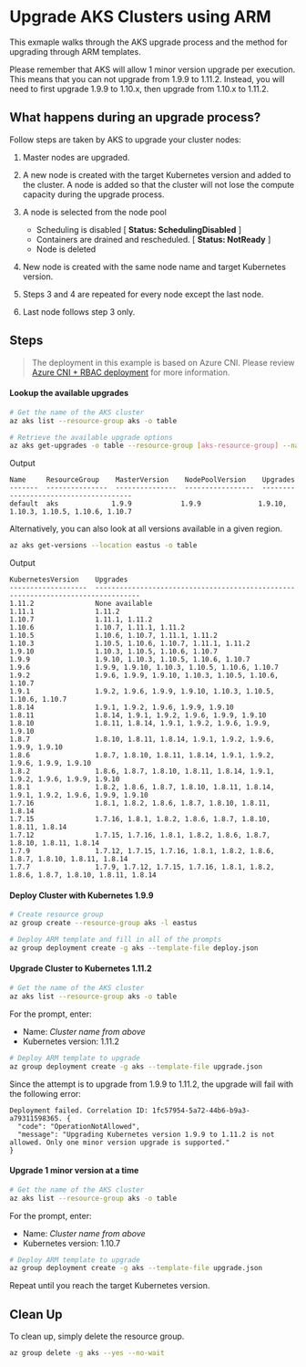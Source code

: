 # Upgrade AKS Clusters using ARM

This exmaple walks through the AKS upgrade process and the method for upgrading through ARM templates.

Please remember that AKS will allow 1 minor version upgrade per execution.  This means that you can not upgrade from 1.9.9 to 1.11.2.  Instead, you will need to first upgrade 1.9.9 to 1.10.x, then upgrade from 1.10.x to 1.11.2.

## What happens during an upgrade process?

Follow steps are taken by AKS to upgrade your cluster nodes:

1. Master nodes are upgraded.

2. A new node is created with the target Kubernetes version and added to the cluster.  A node is added so that the cluster will not lose the compute capacity during the upgrade process.

3. A node is selected from the node pool
    - Scheduling is disabled [  **Status: SchedulingDisabled** ]
    - Containers are drained and rescheduled.   [ **Status: NotReady** ]
    - Node is deleted

4. New node is created with the same node name and target Kubernetes version.

5. Steps 3 and 4 are repeated for every node except the last node.

6. Last node follows step 3 only.


## Steps

> The deployment in this example is based on Azure CNI.  Please review [Azure CNI + RBAC deployment](../azurecni-rbac) for more information.

#### Lookup the available upgrades

```bash
# Get the name of the AKS cluster
az aks list --resource-group aks -o table

# Retrieve the available upgrade options
az aks get-upgrades -o table --resource-group [aks-resource-group] --name [aks-cluster-name]
```

Output

```
Name     ResourceGroup    MasterVersion    NodePoolVersion    Upgrades
-------  ---------------  ---------------  -----------------  --------------------------------------
default  aks             1.9.9            1.9.9              1.9.10, 1.10.3, 1.10.5, 1.10.6, 1.10.7
```

Alternatively, you can also look at all versions available in a given region.

```bash
az aks get-versions --location eastus -o table
```

Output

```
KubernetesVersion    Upgrades
-------------------  ---------------------------------------------------------------------------------
1.11.2               None available
1.11.1               1.11.2
1.10.7               1.11.1, 1.11.2
1.10.6               1.10.7, 1.11.1, 1.11.2
1.10.5               1.10.6, 1.10.7, 1.11.1, 1.11.2
1.10.3               1.10.5, 1.10.6, 1.10.7, 1.11.1, 1.11.2
1.9.10               1.10.3, 1.10.5, 1.10.6, 1.10.7
1.9.9                1.9.10, 1.10.3, 1.10.5, 1.10.6, 1.10.7
1.9.6                1.9.9, 1.9.10, 1.10.3, 1.10.5, 1.10.6, 1.10.7
1.9.2                1.9.6, 1.9.9, 1.9.10, 1.10.3, 1.10.5, 1.10.6, 1.10.7
1.9.1                1.9.2, 1.9.6, 1.9.9, 1.9.10, 1.10.3, 1.10.5, 1.10.6, 1.10.7
1.8.14               1.9.1, 1.9.2, 1.9.6, 1.9.9, 1.9.10
1.8.11               1.8.14, 1.9.1, 1.9.2, 1.9.6, 1.9.9, 1.9.10
1.8.10               1.8.11, 1.8.14, 1.9.1, 1.9.2, 1.9.6, 1.9.9, 1.9.10
1.8.7                1.8.10, 1.8.11, 1.8.14, 1.9.1, 1.9.2, 1.9.6, 1.9.9, 1.9.10
1.8.6                1.8.7, 1.8.10, 1.8.11, 1.8.14, 1.9.1, 1.9.2, 1.9.6, 1.9.9, 1.9.10
1.8.2                1.8.6, 1.8.7, 1.8.10, 1.8.11, 1.8.14, 1.9.1, 1.9.2, 1.9.6, 1.9.9, 1.9.10
1.8.1                1.8.2, 1.8.6, 1.8.7, 1.8.10, 1.8.11, 1.8.14, 1.9.1, 1.9.2, 1.9.6, 1.9.9, 1.9.10
1.7.16               1.8.1, 1.8.2, 1.8.6, 1.8.7, 1.8.10, 1.8.11, 1.8.14
1.7.15               1.7.16, 1.8.1, 1.8.2, 1.8.6, 1.8.7, 1.8.10, 1.8.11, 1.8.14
1.7.12               1.7.15, 1.7.16, 1.8.1, 1.8.2, 1.8.6, 1.8.7, 1.8.10, 1.8.11, 1.8.14
1.7.9                1.7.12, 1.7.15, 1.7.16, 1.8.1, 1.8.2, 1.8.6, 1.8.7, 1.8.10, 1.8.11, 1.8.14
1.7.7                1.7.9, 1.7.12, 1.7.15, 1.7.16, 1.8.1, 1.8.2, 1.8.6, 1.8.7, 1.8.10, 1.8.11, 1.8.14
```

#### Deploy Cluster with Kubernetes 1.9.9

```bash
# Create resource group
az group create --resource-group aks -l eastus

# Deploy ARM template and fill in all of the prompts
az group deployment create -g aks --template-file deploy.json
```

#### Upgrade Cluster to Kubernetes 1.11.2

```bash
# Get the name of the AKS cluster
az aks list --resource-group aks -o table
```

For the prompt, enter:

* Name:  *Cluster name from above*
* Kubernetes version: 1.11.2

```bash
# Deploy ARM template to upgrade
az group deployment create -g aks --template-file upgrade.json
```

Since the attempt is to upgrade from 1.9.9 to 1.11.2, the upgrade will fail with the following error:

```
Deployment failed. Correlation ID: 1fc57954-5a72-44b6-b9a3-a79311598365. {
  "code": "OperationNotAllowed",
  "message": "Upgrading Kubernetes version 1.9.9 to 1.11.2 is not allowed. Only one minor version upgrade is supported."
}
```

#### Upgrade 1 minor version at a time

```bash
# Get the name of the AKS cluster
az aks list --resource-group aks -o table
```

For the prompt, enter:

* Name:  *Cluster name from above*
* Kubernetes version: 1.10.7

```bash
# Deploy ARM template to upgrade
az group deployment create -g aks --template-file upgrade.json
```

Repeat until you reach the target Kubernetes version.

## Clean Up

To clean up, simply delete the resource group.

```bash
az group delete -g aks --yes --no-wait
```
